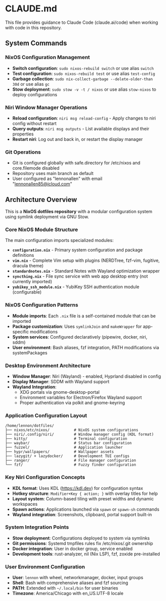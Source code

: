 # CLAUDE.md

This file provides guidance to Claude Code (claude.ai/code) when working with code in this repository.

## System Commands

### NixOS Configuration Management
- **Switch configuration**: `sudo nixos-rebuild switch` or use alias `switch`
- **Test configuration**: `sudo nixos-rebuild test` or use alias `test-config`  
- **Garbage collection**: `sudo nix-collect-garbage --delete-older-than 30d` or use alias `gc`
- **Stow deployment**: `sudo stow -v -t / nixos` or use alias `stow-nixos` to deploy configurations

### Niri Window Manager Operations
- **Reload configuration**: `niri msg reload-config` - Apply changes to niri config without restart
- **Query outputs**: `niri msg outputs` - List available displays and their properties
- **Restart niri**: Log out and back in, or restart the display manager

### Git Operations
- Git is configured globally with safe.directory for /etc/nixos and core.filemode disabled
- Repository uses main branch as default
- User configured as "lennonallen" with email "lennonallen85@icloud.com"

## Architecture Overview

This is a **NixOS dotfiles repository** with a modular configuration system using symlink deployment via GNU Stow.

### Core NixOS Module Structure
The main configuration imports specialized modules:
- **`configuration.nix`** - Primary system configuration and package definitions
- **`vim.nix`** - Complete Vim setup with plugins (NERDTree, fzf-vim, fugitive, dracula theme)
- **`standardnotes.nix`** - Standard Notes with Wayland optimization wrapper
- **`syncthing.nix`** - File sync service with web app desktop entry (not currently imported)
- **`yubikey_ssh_module.nix`** - YubiKey SSH authentication module (configurable)

### NixOS Configuration Patterns
- **Module imports**: Each `.nix` file is a self-contained module that can be imported
- **Package customization**: Uses `symlinkJoin` and `makeWrapper` for app-specific modifications
- **System services**: Configured declaratively (pipewire, docker, niri, sddm)
- **User environment**: Bash aliases, fzf integration, PATH modifications via systemPackages

### Desktop Environment Architecture
- **Window Manager**: Niri (Wayland) - enabled, Hyprland disabled in config
- **Display Manager**: SDDM with Wayland support
- **Wayland Integration**: 
  - XDG portals via gnome-desktop-portal
  - Environment variables for Electron/Firefox Wayland support
  - Proper authentication via polkit and gnome-keyring

### Application Configuration Layout
```
/home/lennon/dotfiles/
├── nixos/etc/nixos/           # NixOS system configurations
├── niri/.config/niri/         # Window manager config (KDL format)
├── kitty/                     # Terminal configuration
├── waybar/                    # Status bar configuration  
├── fuzzel/                    # Application launcher
├── hypr/wallpapers/           # Wallpaper assets
├── lazygit/ + lazydocker/     # Development TUI configs
├── ranger/                    # File manager configuration
└── fzf/                       # Fuzzy finder configuration
```

### Key Niri Configuration Concepts
- **KDL format**: Uses KDL (https://kdl.dev) for configuration syntax
- **Hotkey structure**: `Modifier+Key { action; }` with overlay titles for help
- **Layout system**: Column-based tiling with preset widths and dynamic workspaces
- **Spawn actions**: Applications launched via `spawn` or `spawn-sh` commands
- **Wayland integration**: Screenshots, clipboard, portal support built-in

### System Integration Points
- **Stow deployment**: Configurations deployed to system via symlinks
- **Git permissions**: Systemd tmpfiles rules fix /etc/nixos/.git ownership  
- **Docker integration**: User in docker group, service enabled
- **Development tools**: rust-analyzer, nil (Nix LSP), fzf, zoxide pre-installed

### User Environment Configuration
- **User**: `lennon` with wheel, networkmanager, docker, input groups
- **Shell**: Bash with comprehensive aliases and fzf sourcing
- **PATH**: Extended with `~/.local/bin` for user binaries
- **Timezone**: America/Chicago with en_US.UTF-8 locale